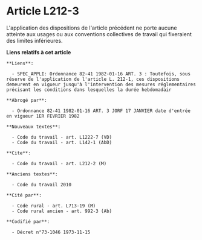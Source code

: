 # Article L212-3

L'application des dispositions de l'article précédent ne porte aucune atteinte aux usages ou aux conventions collectives de
travail qui fixeraient des limites inférieures.

**Liens relatifs à cet article**

	**Liens**:

	  - SPEC_APPLI: Ordonnance 82-41 1982-01-16 ART. 3 : Toutefois, sous réserve de l'application de l'article L. 212-1, ces dispositions demeurent en vigueur jusqu'à l'intervention des mesures réglementaires précisant les conditions dans lesquelles la durée hebdomadair

	**Abrogé par**:

	  - Ordonnance 82-41 1982-01-16 ART. 3 JORF 17 JANVIER date d'entrée en vigueur 1ER FEVRIER 1982

	**Nouveaux textes**:

	  - Code du travail - art. L1222-7 (VD)
	  - Code du travail - art. L142-1 (AbD)

	**Cite**:

	  - Code du travail - art. L212-2 (M)

	**Anciens textes**:

	  - Code du travail 2010

	**Cité par**:

	  - Code rural - art. L713-19 (M)
	  - Code rural ancien - art. 992-3 (Ab)

	**Codifié par**:

	  - Décret n°73-1046 1973-11-15

